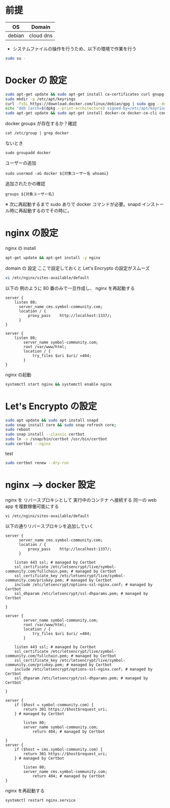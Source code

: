 # 前提

| OS     | Domain    |
| ------ | --------- |
| debian | cloud dns |

- システムファイルの操作を行うため、以下の環境で作業を行う

```sh
sudo su -
```

# Docker の 設定

```sh
sudo apt-get update && sudo apt-get install ca-certificates curl gnupg lsb-release
sudo mkdir -p /etc/apt/keyrings
curl -fsSL https://download.docker.com/linux/debian/gpg | sudo gpg --dearmor -o /etc/apt/keyrings/docker.gpg
echo "deb [arch=$(dpkg --print-architecture) signed-by=/etc/apt/keyrings/docker.gpg] https://download.docker.com/linux/debian $(lsb_release -cs) stable" | sudo tee /etc/apt/sources.list.d/docker.list > /dev/null
sudo apt-get update && sudo apt-get install docker-ce docker-ce-cli containerd.io docker-compose-plugin
```

docker groups が存在するか？確認

```
cat /etc/group | grep docker
```
ないとき
```
sudo groupadd docker
```
ユーザーの追加
```
sudo usermod -aG docker ${対象ユーザー名 whoami}
```
追加されたかの確認
```
groups ${対象ユーザー名}
```

※ 次に再起動するまで sudo ありで docker コマンドが必要。snapd インストール時に再起動するのでその時に。

# nginx の設定

nginx の install

```sh
apt-get update && apt-get install -y nginx
```

domain の 設定
ここで設定しておくと Let's Encrypto の設定がスムーズ

```sh
vi /etc/nginx/sites-available/default
```

以下の 例のように 80 番のみで一旦作成し、 nginx を再起動する

```
server {
    listen 80;
	  server_name cms.symbol-community.com;
	  location / {
		  proxy_pass	http://localhost:1337/;
	  }
}

server {
    listen 80;
		server_name symbol-community.com;
		root /var/www/html;
		location / {
			try_files $uri $uri/ =404;
		}
}
```

nginx の起動

```sh
systemctl start nginx && systemctl enable nginx
```

# Let's Encrypto の設定

```sh
sudo apt update && sudo apt install snapd
sudo snap install core && sudo snap refresh core;
sudo reboot
sudo snap install --classic certbot
sudo ln -s /snap/bin/certbot /usr/bin/certbot
sudo certbot --nginx
```

test

```sh
sudo certbot renew --dry-run
```

# nginx --> docker 設定

nginx を リバースプロキシとして 実行中のコンテナ へ接続する
同一の web app を複数稼働可能にする

```
vi /etc/nginx/sites-available/default
```

以下の通りリバースプロキシを追加していく

```
server {
	  server_name cms.symbol-community.com;
	  location / {
		  proxy_pass	http://localhost:1337/;
	  }

    listen 443 ssl; # managed by Certbot
    ssl_certificate /etc/letsencrypt/live/symbol-community.com/fullchain.pem; # managed by Certbot
    ssl_certificate_key /etc/letsencrypt/live/symbol-community.com/privkey.pem; # managed by Certbot
    include /etc/letsencrypt/options-ssl-nginx.conf; # managed by Certbot
    ssl_dhparam /etc/letsencrypt/ssl-dhparams.pem; # managed by Certbot

}

server {
		server_name symbol-community.com;
		root /var/www/html;
		location / {
			try_files $uri $uri/ =404;
		}

    listen 443 ssl; # managed by Certbot
    ssl_certificate /etc/letsencrypt/live/symbol-community.com/fullchain.pem; # managed by Certbot
    ssl_certificate_key /etc/letsencrypt/live/symbol-community.com/privkey.pem; # managed by Certbot
    include /etc/letsencrypt/options-ssl-nginx.conf; # managed by Certbot
    ssl_dhparam /etc/letsencrypt/ssl-dhparams.pem; # managed by Certbot

}

server {
    if ($host = symbol-community.com) {
        return 301 https://$host$request_uri;
    } # managed by Certbot

		listen 80;
		server_name symbol-community.com;
			return 404; # managed by Certbot

}
server {
    if ($host = cms.symbol-community.com) {
        return 301 https://$host$request_uri;
    } # managed by Certbot

		listen 80;
		server_name cms.symbol-community.com;
			return 404; # managed by Certbot
}
```

nginx を再起動する

```
systemctl restart nginx.service
```
